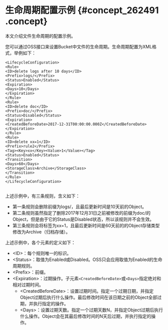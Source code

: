 # 生命周期配置示例 {#concept_262491 .concept}

本文介绍文件生命周期的配置示例。

您可以通过OSS接口来设置Bucket中文件的生命周期。生命周期配置为XML格式，举例如下：

``` {#codeblock_hr1_10i_rss}
<LifecycleConfiguration>
<Rule>
<ID>delete logs after 10 days</ID>
<Prefix>logs/</Prefix>
<Status>Enabled</Status>
<Expiration>
<Days>10</Days>
</Expiration>
</Rule>
<Rule>
<ID>delete doc</ID>
<Prefix>doc/</Prefix>
<Status>Disabled</Status>
<Expiration>
<CreatedBeforeDate>2017-12-31T00:00:00.000Z</CreatedBeforeDate>
</Expiration>
</Rule>
<Rule>
<ID>delete xx=1</ID>
<Prefix>rule2</Prefix>
<Tag><Key>xx</Key><Value>1</Value></Tag>
<Status>Enabled</Status>
<Transition>
<Days>60</Days>
<StorageClass>Archive</StorageClass>
</Transition>
</Rule>
</LifecycleConfiguration>
		
```

上述示例中，有三条规则，含义如下：

-   第一条规则会删除前缀为logs/，且最后更新时间是10天前的Object。
-   第二条规则虽然指定了删除2017年12月31日之前被修改的前缀为doc/的Object，但是由于它的Status是Disabled状态，所以该规则并不会生效。
-   第三条规则会将标签为xx=1，且最后更新时间是60天前的的Object存储类型修改为Archive（归档存储）。

上述示例中，各个元素的定义如下：

-   <ID\>：每个规则唯一的标识。
-   <Status\>：取值为Enabled或Disabled。OSS只会应用取值为Enabled的生命周期规则。
-   <Prefix\>：前缀。
-   <Expiration\>：过期操作。子元素`<CreatedBeforeDate>`或`<Days>`指定绝对和相对过期时间。
    -   <CreatedBeforeDate\>：设置过期时间。指定一个过期日期，并指定Object过期后执行什么操作。最后修改时间在该日期之前的Object全部过期，并执行指定的操作。
    -   <Days\>：设置过期天数。指定一个过期天数N，并指定Object过期后执行什么操作。Object会在其最后修改时间的N天后过期，并执行指定的操作。

